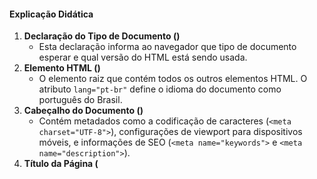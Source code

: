 #### Explicação Didática

1. **Declaração do Tipo de Documento (<!DOCTYPE html>)**
   - Esta declaração informa ao navegador que tipo de documento esperar e qual versão do HTML está sendo usada.
2. **Elemento HTML (<html>)**
   - O elemento raiz que contém todos os outros elementos HTML. O atributo `lang="pt-br"` define o idioma do documento como português do Brasil.
3. **Cabeçalho do Documento (<head>)**
   - Contém metadados como a codificação de caracteres (`<meta charset="UTF-8">`), configurações de viewport para dispositivos móveis, e informações de SEO (`<meta name="keywords">` e `<meta name="description">`).
4. **Título da Página (<title>)**
   - Define o título que será exibido na aba do navegador.
5. **Formulários e Entradas no <body>**
   - **<form>**: Define um formulário para entrada do usuário.
   - **<input>**: Define um campo de entrada.
   - **<textarea>**: Define uma área de texto.
   - **<button>**: Define um botão.
   - **<select>**: Define uma lista suspensa.
   - **<option>**: Define as opções dentro de uma lista suspensa.
   - **<label>**: Define um rótulo para um elemento `<input>`.
   - **<fieldset>**: Agrupa elementos relacionados em um formulário.
   - **<legend>**: Define uma legenda para um `<fieldset>`.
   - **<datalist>**: Define uma lista de opções pre-definidas para um campo de entrada.
   - **<output>**: Representa o resultado de um cálculo ou ação.
   - **<progress>**: Representa o progresso de uma tarefa.
   - **<meter>**: Representa uma medida escalar dentro de um intervalo conhecido.

------

### Exercícios

1. **Crie a Estrutura Básica de um Documento HTML**
   - Crie um novo documento HTML com a estrutura básica, incluindo `<!DOCTYPE html>`, `<html>`, `<head>`, `<title>`, e `<body>`.
2. **Adicione Metadados**
   - Adicione metadados no `<head>`, incluindo charset, viewport, keywords e description.
3. **Crie um Formulário Completo**
   - Dentro do `<body>`, crie um formulário (`<form>`) com campos de texto, email, área de texto, seleção, botões, e outros tipos de entrada.
4. **Adicione Campos de Entrada e Outros Elementos**
   - Inclua `<input>` de vários tipos, `<textarea>`, `<select>`, `<option>`, `<label>`, `<fieldset>`, `<legend>`, `<datalist>`, `<output>`, `<progress>`, e `<meter>`.
5. **Estilize o Formulário com CSS**
   - Adicione estilos CSS para o formulário e seus elementos, como bordas, margens, preenchimentos e alinhamento de texto.